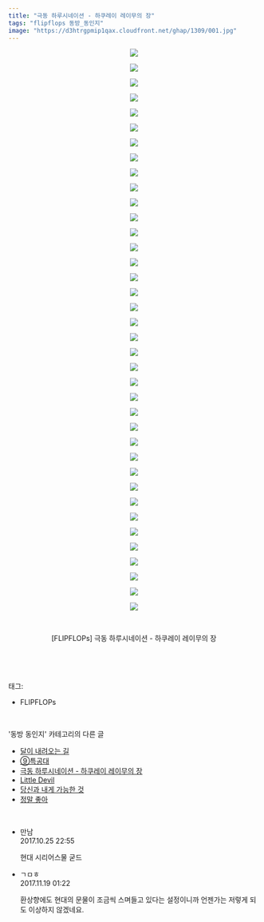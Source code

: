 ```yaml
---
title: "극동 하루시네이션 - 하쿠레이 레이무의 장"
tags: "flipflops 동방_동인지"
image: "https://d3htrgpmip1qax.cloudfront.net/ghap/1309/001.jpg"
---
```

<div class="article">
<p style="text-align: center; clear: none; float: none;"><img src="{{ site.imgserver5 }}/ghap/1309/001.jpg"/></p>
<p style="text-align: center; clear: none; float: none;"><img src="{{ site.imgserver5 }}/ghap/1309/002.jpg"/></p>
<p style="text-align: center; clear: none; float: none;"><img src="{{ site.imgserver5 }}/ghap/1309/003.jpg"/></p>
<p style="text-align: center; clear: none; float: none;"><img src="{{ site.imgserver5 }}/ghap/1309/004.jpg"/></p>
<p style="text-align: center; clear: none; float: none;"><img src="{{ site.imgserver5 }}/ghap/1309/005.jpg"/></p>
<p style="text-align: center; clear: none; float: none;"><img src="{{ site.imgserver5 }}/ghap/1309/006.jpg"/></p>
<p style="text-align: center; clear: none; float: none;"><img src="{{ site.imgserver5 }}/ghap/1309/007.jpg"/></p>
<p style="text-align: center; clear: none; float: none;"><img src="{{ site.imgserver5 }}/ghap/1309/008.jpg"/></p>
<p style="text-align: center; clear: none; float: none;"><img src="{{ site.imgserver5 }}/ghap/1309/009.jpg"/></p>
<p style="text-align: center; clear: none; float: none;"><img src="{{ site.imgserver5 }}/ghap/1309/010.jpg"/></p>
<p style="text-align: center; clear: none; float: none;"><img src="{{ site.imgserver5 }}/ghap/1309/011.jpg"/></p>
<p style="text-align: center; clear: none; float: none;"><img src="{{ site.imgserver5 }}/ghap/1309/012.jpg"/></p>
<p style="text-align: center; clear: none; float: none;"><img src="{{ site.imgserver5 }}/ghap/1309/013.jpg"/></p>
<p style="text-align: center; clear: none; float: none;"><img src="{{ site.imgserver5 }}/ghap/1309/014.jpg"/></p>
<p style="text-align: center; clear: none; float: none;"><img src="{{ site.imgserver5 }}/ghap/1309/015.jpg"/></p>
<p style="text-align: center; clear: none; float: none;"><img src="{{ site.imgserver5 }}/ghap/1309/016.jpg"/></p>
<p style="text-align: center; clear: none; float: none;"><img src="{{ site.imgserver5 }}/ghap/1309/017.jpg"/></p>
<p style="text-align: center; clear: none; float: none;"><img src="{{ site.imgserver5 }}/ghap/1309/018.jpg"/></p>
<p style="text-align: center; clear: none; float: none;"><img src="{{ site.imgserver5 }}/ghap/1309/019.jpg"/></p>
<p style="text-align: center; clear: none; float: none;"><img src="{{ site.imgserver5 }}/ghap/1309/020.jpg"/></p>
<p style="text-align: center; clear: none; float: none;"><img src="{{ site.imgserver5 }}/ghap/1309/021.jpg"/></p>
<p style="text-align: center; clear: none; float: none;"><img src="{{ site.imgserver5 }}/ghap/1309/022.jpg"/></p>
<p style="text-align: center; clear: none; float: none;"><img src="{{ site.imgserver5 }}/ghap/1309/023.jpg"/></p>
<p style="text-align: center; clear: none; float: none;"><img src="{{ site.imgserver5 }}/ghap/1309/024.jpg"/></p>
<p style="text-align: center; clear: none; float: none;"><img src="{{ site.imgserver5 }}/ghap/1309/025.jpg"/></p>
<p style="text-align: center; clear: none; float: none;"><img src="{{ site.imgserver5 }}/ghap/1309/026.jpg"/></p>
<p style="text-align: center; clear: none; float: none;"><img src="{{ site.imgserver5 }}/ghap/1309/027.jpg"/></p>
<p style="text-align: center; clear: none; float: none;"><img src="{{ site.imgserver5 }}/ghap/1309/028.jpg"/></p>
<p style="text-align: center; clear: none; float: none;"><img src="{{ site.imgserver5 }}/ghap/1309/029.jpg"/></p>
<p style="text-align: center; clear: none; float: none;"><img src="{{ site.imgserver5 }}/ghap/1309/030.jpg"/></p>
<p style="text-align: center; clear: none; float: none;"><img src="{{ site.imgserver5 }}/ghap/1309/031.jpg"/></p>
<p style="text-align: center; clear: none; float: none;"><img src="{{ site.imgserver5 }}/ghap/1309/032.jpg"/></p>
<p style="text-align: center; clear: none; float: none;"><img src="{{ site.imgserver5 }}/ghap/1309/033.jpg"/></p>
<p style="text-align: center; clear: none; float: none;"><img src="{{ site.imgserver5 }}/ghap/1309/034.jpg"/></p>
<p style="text-align: center; clear: none; float: none;"><img src="{{ site.imgserver5 }}/ghap/1309/035.jpg"/></p>
<p style="text-align: center; clear: none; float: none;"><img src="{{ site.imgserver5 }}/ghap/1309/036.jpg"/></p>
<p style="text-align: center; clear: none; float: none;"><img src="{{ site.imgserver5 }}/ghap/1309/037.jpg"/></p>
<p style="text-align: center; clear: none; float: none;"><img src="{{ site.imgserver5 }}/ghap/1309/038.jpg"/></p>
<p style="text-align: center; clear: none; float: none;"><br/></p>
<p style="text-align: center; clear: none; float: none;">[FLIPFLOPs] 극동 하루시네이션 - 하쿠레이 레이무의 장</p>
<p><br/></p>
</div><br/>
<div class="tagTrail">
<p>태그: </p>
<ul>
<li>FLIPFLOPs</li>
</ul>
</div><br/>
<div class="another">
<p>'동방 동인지' 카테고리의 다른 글</p>
<ul>
<li><a href="/ghap_1311">달이 내려오는 길</a></li>
<li><a href="/ghap_1310">⑨특공대</a></li>
<li><a href="/ghap_1309">극동 하루시네이션 - 하쿠레이 레이무의 장</a></li>
<li><a href="/ghap_1308">Little Devil</a></li>
<li><a href="/ghap_1306">당신과 내게 가능한 것</a></li>
<li><a href="/ghap_1305">정말 좋아</a></li>
</ul>
</div><br/>
<div class="cb_module cb_fluid">
<div class="cb_wrt cb_profile">
<div class="comment">
<ul>
<li class="cb_thumb_off" id="comment15114423">
<div class="cb_comment_area">
<div class="cb_info_area">
<div class="cb_section">
<span class="cb_nick_name">만남</span>
</div>
<div class="cb_section">
<span class="cb_date">2017.10.25 22:55 </span>
</div>
</div>
<div class="cb_dsc_comment">
<p class="cb_dsc">
											현대 시리어스물 굳드
										</p>
</div>
</div></li>
<li class="cb_thumb_off" id="comment15132252">
<div class="cb_comment_area">
<div class="cb_info_area">
<div class="cb_section">
<span class="cb_nick_name">ㄱㅁㅎ</span>
</div>
<div class="cb_section">
<span class="cb_date">2017.11.19 01:22 </span>
</div>
</div>
<div class="cb_dsc_comment">
<p class="cb_dsc">
											환상향에도 현대의 문물이 조금씩 스며들고 있다는 설정이니까 언젠가는 저렇게 되도 이상하지 않겠네요.
										</p>
</div>
</div></li>
</ul>
</div>
</div><!-- commentList close -->
</div><br/>
